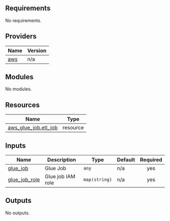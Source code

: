 <!-- BEGIN_TF_DOCS -->
## Requirements

No requirements.

## Providers

| Name | Version |
|------|---------|
| <a name="provider_aws"></a> [aws](#provider\_aws) | n/a |

## Modules

No modules.

## Resources

| Name | Type |
|------|------|
| [aws_glue_job.etl_job](https://registry.terraform.io/providers/hashicorp/aws/latest/docs/resources/glue_job) | resource |

## Inputs

| Name | Description | Type | Default | Required |
|------|-------------|------|---------|:--------:|
| <a name="input_glue_job"></a> [glue\_job](#input\_glue\_job) | Glue Job | `any` | n/a | yes |
| <a name="input_glue_job_role"></a> [glue\_job\_role](#input\_glue\_job\_role) | Glue job IAM role | `map(string)` | n/a | yes |

## Outputs

No outputs.
<!-- END_TF_DOCS -->
